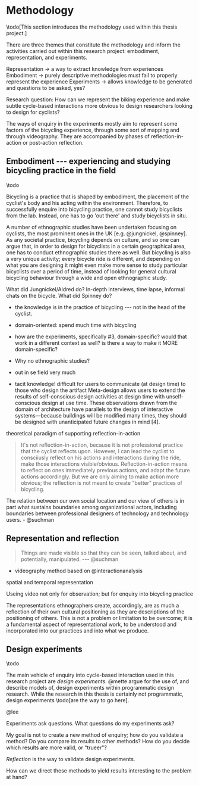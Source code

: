 # Methodology

\todo[This section introduces the methodology used within this thesis project.]

There are three themes that constitute the methodology and inform the activities carried out within this research project: embodiment, representation, and experiments.

Representation -> a way to extract knowledge from experiences
Embodiment -> purely descriptive methodologies must fail to properly represent the experience
Experiments -> allows knowledge to be generated and questions to be asked, yes?


Research question: How can we represent the biking experience and make subtle cycle-based interactions more obvious to design researchers looking to design for cyclists? 

The ways of enquiry in the experiments mostly aim to represent some factors of the bicycling experience, through some sort of mapping and through videography. They are accompanied by phases of reflection-in-action or post-action reflection.


## Embodiment --- experiencing and studying bicycling practice in the field

\todo

Bicycling is a practice that is shaped by embodiment, the placement of the cyclist's body and his acting within the environment. Therefore, to successfully enquire into bicycling practice, one cannot study bicyclists from the lab. Instead, one has to go 'out there' and study bicyclists in situ.

A number of ethnographic studies have been undertaken focusing on cyclists, the most prominent ones in the UK [e.g. @jungnickel, @spinney]. As any societal practice, bicycling depends on culture, and so one can argue that, in order to design for bicyclists in a certain geographical area, one has to conduct ethnographic studies there as well. But bicycling is also a very unique activity; every bicycle ride is different, and depending on what you are designing it might even make more sense to study particular bicyclists over a period of time, instead of looking for general cultural bicycling behaviour through a wide and open ethnographic study.

What did Jungnickel/Aldred do? In-depth interviews, time lapse, informal chats on the bicycle.
What did Spinney do? 



- the knowledge is in the practice of bicycling --- not in the head of the cyclist.

- domain-oriented: spend much time with bicycling
- how are the experiments, specifically #3, domain-specific? would that work in a different context as well? is there a way to make it MORE domain-specific?
- Why no ethnographic studies?
- out in se field very much

- tacit knowledge! difficult for users to communicate (at design time) to
those who design the artifact
Meta-design allows users to extend
the results of self-conscious design activities at design time with
unself-conscious design at use time. These observations drawn
from the domain of architecture have parallels to the design of
interactive systems—because buildings will be modified many
times, they should be designed with unanticipated future changes
in mind [4].

theoretical paradigm of supporting reflection-in-action

> It's not reflection-in-action, because it is not professional practice that the cyclist reflects upon. However, I can lead the cyclist to consciiusly reflect on his actions and interactions during the ride, make those interactions visible/obvious.
> Reflection-in-action means to reflect on ones immediately previous actions, and adapt the future actions accordingly. But we are only aiming to make action more obvious; the reflection is not meant to create "better" practices of bicycling.

The relation between our own social location and
our view of others is in part what sustains boundaries
among organizational actors, including boundaries
between professional designers of technology and
technology users. - @suchman


## Representation and reflection

> Things are made visible so that they can be seen, talked about, and potentially, manipulated. --- @suchman

- videography method based on @interactionanalysis

spatial and temporal representation

Useing video not only for observation; but for enquiry into bicycling practice

The representations
ethnographers create, accordingly, are as much a
reflection of their own cultural positioning as they
are descriptions of the positioning of others. This is
not a problem or limitation to be overcome; it is a
fundamental aspect of representational work, to be
understood and incorporated into our practices and
into what we produce.

## Design experiments

\todo

The main vehicle of enquiry into cycle-based interaction used in this research project are *design experiments*. @mette argue for the use of, and describe models of, design experiments within programmatic design research. While the research in this thesis is certainly not programmatic, design experiments \todo[are the way to go here].

@lee

Experiments ask questions. What questions do my experiments ask?


My goal is not to create a new method of enquiry; how do you validate a method? Do you compare its results to other methods? How do you decide which results are more valid, or "trueer"?

*Reflection* is the way to validate design experiments.


How can we direct these methods to yield results interesting to the problem at hand?
